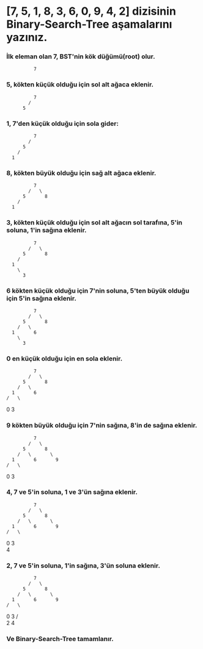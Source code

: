 # [7, 5, 1, 8, 3, 6, 0, 9, 4, 2] dizisinin Binary-Search-Tree aşamalarını yazınız.

### İlk eleman olan 7, BST'nin kök düğümü(root) olur.
              7

### 5, kökten küçük olduğu için sol alt ağaca eklenir.
              7
            /
          5

### 1, 7'den küçük olduğu için sola gider:
              7
            /
          5
        /
      1

### 8, kökten büyük olduğu için sağ alt ağaca eklenir.
              7
            /   \
          5       8
        /
      1

### 3, kökten küçük olduğu için sol alt ağacın sol tarafına, 5'in soluna, 1'in sağına eklenir.
              7
            /   \
          5       8
        /
      1
        \
          3

### 6 kökten küçük olduğu için 7'nin soluna, 5'ten büyük olduğu için 5'in sağına eklenir.
              7
            /   \
          5       8
        /   \
      1       6
        \
          3

### 0 en küçük olduğu için en sola eklenir.
              7
            /   \
          5       8
        /   \
      1       6
    /   \
   0     3

### 9 kökten büyük olduğu için 7'nin sağına, 8'in de sağına eklenir.
              7
            /   \
          5       8
        /   \       \
      1       6       9
    /   \
   0     3

### 4, 7 ve 5'in soluna, 1 ve 3'ün sağına eklenir.
              7
            /   \
          5       8
        /   \       \
      1       6       9
    /   \
   0     3
           \
             4

### 2, 7 ve 5'in soluna, 1'in sağına, 3'ün soluna eklenir. 
              7
            /   \
          5       8
        /   \       \
      1       6       9
    /   \
   0     3
       /   \
      2     4
      
### Ve Binary-Search-Tree tamamlanır.
